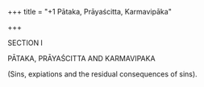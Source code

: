 +++
title = "+1 Pātaka, Prāyaścitta, Karmavipāka"

+++

SECTION I 

PĀTAKA, PRĀYAŚCITTA AND KARMAVIPAKA 

(Sins, expiations and the residual consequences of sins). 
